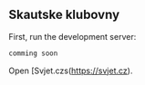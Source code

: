 ## Skautske klubovny

First, run the development server:

```bash
comming soon
```

Open [Svjet.czs(https://svjet.cz).
